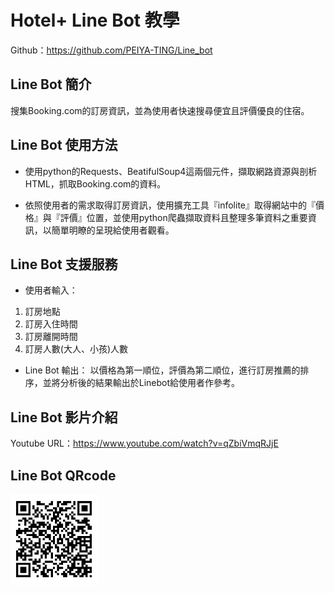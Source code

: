 # Hotel+ Line Bot 教學

Github：https://github.com/PEIYA-TING/Line_bot


## Line Bot 簡介

搜集Booking.com的訂房資訊，並為使用者快速搜尋便宜且評價優良的住宿。

## Line Bot 使用方法 
- 使用python的Requests、BeatifulSoup4這兩個元件，擷取網路資源與剖析HTML，抓取Booking.com的資料。

- 依照使用者的需求取得訂房資訊，使用擴充工具『infolite』取得網站中的『價格』與『評價』位置，並使用python爬蟲擷取資料且整理多筆資料之重要資訊，以簡單明瞭的呈現給使用者觀看。

## Line Bot 支援服務

- 使用者輸入：
1. 訂房地點
2. 訂房入住時間
3. 訂房離開時間
4. 訂房人數(大人、小孩)人數

- Line Bot 輸出：
以價格為第一順位，評價為第二順位，進行訂房推薦的排序，並將分析後的結果輸出於Linebot給使用者作參考。

## Line Bot 影片介紹

Youtube URL：https://www.youtube.com/watch?v=qZbiVmqRJjE

## Line Bot QRcode

![image](https://github.com/PEIYA-TING/Line_bot/blob/master/QR.PNG)


